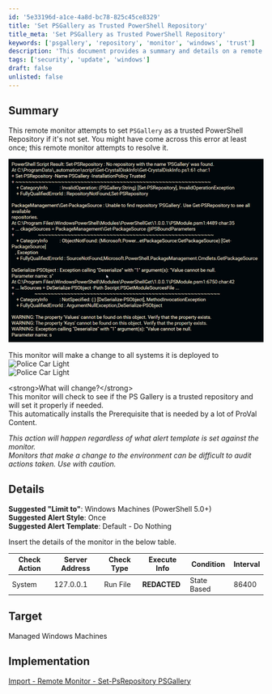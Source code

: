 ```yaml
---
id: '5e33196d-a1ce-4a8d-bc78-825c45ce8329'
title: 'Set PSGallery as Trusted PowerShell Repository'
title_meta: 'Set PSGallery as Trusted PowerShell Repository'
keywords: ['psgallery', 'repository', 'monitor', 'windows', 'trust']
description: 'This document provides a summary and details on a remote monitor that sets PSGallery as a trusted PowerShell repository if it is not already configured. It highlights the changes made to the systems, the target environment, and implementation steps, ensuring that users can effectively manage their PowerShell repositories.'
tags: ['security', 'update', 'windows']
draft: false
unlisted: false
---
```

## Summary

This remote monitor attempts to set `PSGallery` as a trusted PowerShell Repository if it's not set. You might have come across this error at least once; this remote monitor attempts to resolve it.

![Image](../../../static/img/Set-PsRepository-PSGallery-Change/image_1.png)

This monitor will make a change to all systems it is deployed to  
![Police Car Light](https://c.tenor.com/8vSJsVW-1pQAAAAj/police-car-light-joypixels.gif)  
![Police Car Light](https://c.tenor.com/8vSJsVW-1pQAAAAj/police-car-light-joypixels.gif)

\<strong>What will change?\</strong>  
This monitor will check to see if the PS Gallery is a trusted repository and will set it properly if needed.  
This automatically installs the Prerequisite that is needed by a lot of ProVal Content.

*This action will happen regardless of what alert template is set against the monitor.*  
*Monitors that make a change to the environment can be difficult to audit actions taken. Use with caution.*

## Details

**Suggested "Limit to"**: Windows Machines (PowerShell 5.0+)  
**Suggested Alert Style**: Once  
**Suggested Alert Template**: Default - Do Nothing  

Insert the details of the monitor in the below table.

| Check Action | Server Address | Check Type | Execute Info | Condition | Interval |
|--------------|----------------|-------------|---------------|-----------|----------|
| System       | 127.0.0.1      | Run File    | **REDACTED**  | State Based| 86400    |

## Target

Managed Windows Machines

## Implementation

[Import - Remote Monitor - Set-PsRepository PSGallery](<./Set-PsRepository PSGallery.md>)












